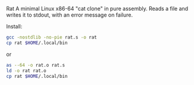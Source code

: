 Rat
A minimal Linux x86-64 "cat clone" in pure assembly.
Reads a file and writes it to stdout, with an error message on failure.

Install:
```sh
gcc -nostdlib -no-pie rat.s -o rat
cp rat $HOME/.local/bin
```
or

```sh
as --64 -o rat.o rat.s
ld -o rat rat.o
cp rat $HOME/.local/bin
```
